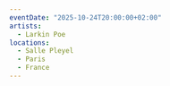 ```yaml
---
eventDate: "2025-10-24T20:00:00+02:00"
artists:
  - Larkin Poe
locations:
  - Salle Pleyel
  - Paris
  - France
---
```


